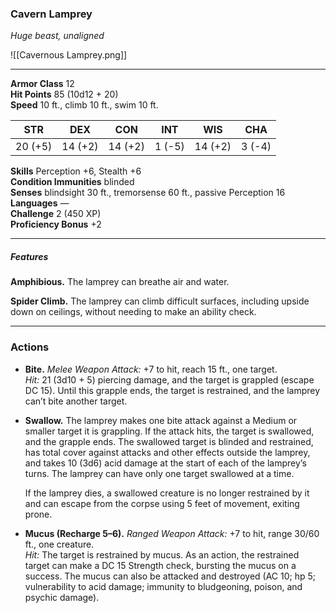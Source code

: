 ### Cavern Lamprey  
_Huge beast, unaligned_  

![[Cavernous Lamprey.png]]

---

**Armor Class** 12  
**Hit Points** 85 (10d12 + 20)  
**Speed** 10 ft., climb 10 ft., swim 10 ft.  

| STR     | DEX     | CON     | INT     | WIS     | CHA     |
|---------|---------|---------|---------|---------|---------|
| 20 (+5) | 14 (+2) | 14 (+2) | 1 (-5)  | 14 (+2) | 3 (-4)  |

**Skills** Perception +6, Stealth +6  
**Condition Immunities** blinded  
**Senses** blindsight 30 ft., tremorsense 60 ft., passive Perception 16  
**Languages** —  
**Challenge** 2 (450 XP)  
**Proficiency Bonus** +2  

---

##### Features  

**Amphibious.** The lamprey can breathe air and water.  

**Spider Climb.** The lamprey can climb difficult surfaces, including upside down on ceilings, without needing to make an ability check.  

---

### Actions  

- **Bite.** _Melee Weapon Attack:_ +7 to hit, reach 15 ft., one target.  
  _Hit:_ 21 (3d10 + 5) piercing damage, and the target is grappled (escape DC 15). Until this grapple ends, the target is restrained, and the lamprey can’t bite another target.  

- **Swallow.** The lamprey makes one bite attack against a Medium or smaller target it is grappling. If the attack hits, the target is swallowed, and the grapple ends. The swallowed target is blinded and restrained, has total cover against attacks and other effects outside the lamprey, and takes 10 (3d6) acid damage at the start of each of the lamprey’s turns. The lamprey can have only one target swallowed at a time.  

  If the lamprey dies, a swallowed creature is no longer restrained by it and can escape from the corpse using 5 feet of movement, exiting prone.  

- **Mucus (Recharge 5–6).** _Ranged Weapon Attack:_ +7 to hit, range 30/60 ft., one creature.  
  _Hit:_ The target is restrained by mucus. As an action, the restrained target can make a DC 15 Strength check, bursting the mucus on a success. The mucus can also be attacked and destroyed (AC 10; hp 5; vulnerability to acid damage; immunity to bludgeoning, poison, and psychic damage).  